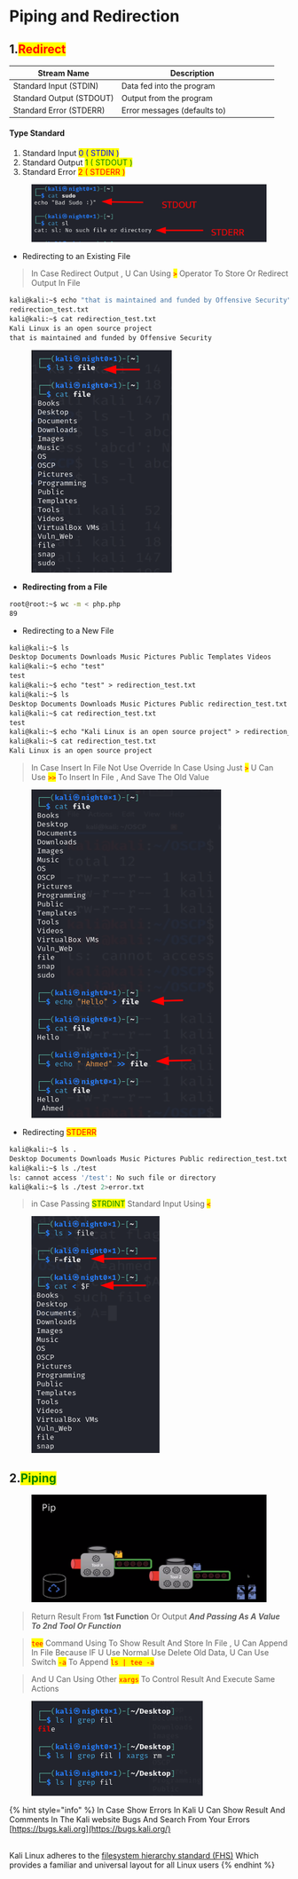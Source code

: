 # Piping and Redirection

## 1.<mark style="color:red;">Redirect</mark>

<table><thead><tr><th>Stream Name</th><th width="255">Description</th><th></th></tr></thead><tbody><tr><td>Standard Input (STDIN)</td><td>Data fed into the program</td><td></td></tr><tr><td>Standard Output (STDOUT)</td><td>Output from the program</td><td></td></tr><tr><td>Standard Error (STDERR)</td><td>Error messages (defaults to)</td><td></td></tr></tbody></table>

#### Type Standard

1. Standard Input   <mark style="color:blue;">0 ( STDIN )</mark>
2. Standard Output    <mark style="color:green;">1  ( STDOUT )</mark>
3. Standard Error        <mark style="color:red;">2 ( STDERR )</mark>

<figure><img src="../../.gitbook/assets/1.png" alt=""><figcaption></figcaption></figure>

* Redirecting to an Existing File

> In Case Redirect Output , U Can Using <mark style="color:red;">`>`</mark> Operator To Store Or Redirect Output In File

```bash
kali@kali:~$ echo "that is maintained and funded by Offensive Security" >>
redirection_test.txt
kali@kali:~$ cat redirection_test.txt
Kali Linux is an open source project
that is maintained and funded by Offensive Security
```

<figure><img src="../../.gitbook/assets/2.png" alt=""><figcaption></figcaption></figure>

* **Redirecting from a File**

```sh
root@root:~$ wc -m < php.php
89
```

* Redirecting to a New File

```markdown
kali@kali:~$ ls
Desktop Documents Downloads Music Pictures Public Templates Videos
kali@kali:~$ echo "test"
test
kali@kali:~$ echo "test" > redirection_test.txt
kali@kali:~$ ls
Desktop Documents Downloads Music Pictures Public redirection_test.txt Template
kali@kali:~$ cat redirection_test.txt
test
kali@kali:~$ echo "Kali Linux is an open source project" > redirection_test.txt
kali@kali:~$ cat redirection_test.txt
Kali Linux is an open source project
```

> In Case Insert In File Not Use Override In Case Using Just <mark style="color:red;">`>`</mark> U Can Use <mark style="color:red;">`>>`</mark> To Insert In File , And Save The Old Value

<figure><img src="../../.gitbook/assets/3.png" alt=""><figcaption></figcaption></figure>

* Redirecting <mark style="color:red;">STDERR</mark>

```sh
kali@kali:~$ ls .
Desktop Documents Downloads Music Pictures Public redirection_test.txt Template
kali@kali:~$ ls ./test
ls: cannot access '/test': No such file or directory
kali@kali:~$ ls ./test 2>error.txt
```

> in Case Passing <mark style="color:green;">STRDINT</mark> Standard Input Using <mark style="color:red;">`<`</mark>

<figure><img src="../../.gitbook/assets/4.png" alt=""><figcaption></figcaption></figure>

## &#x20;2.<mark style="color:green;">Piping</mark>

<figure><img src="../../.gitbook/assets/5.png" alt=""><figcaption></figcaption></figure>

> Return Result From **1st Function** Or Output _**And Passing As A Value To 2nd Tool Or Function**_

> <mark style="color:red;">`tee`</mark> Command Using To Show Result And Store In File , U Can Append In File Because IF U Use Normal Use Delete Old Data, U Can Use Switch <mark style="color:red;">`-a`</mark> To Append  <mark style="color:red;">`ls | tee -a`</mark>

> And U Can Using Other <mark style="color:red;">`xargs`</mark> To Control Result And Execute Same Actions

<figure><img src="../../.gitbook/assets/6.png" alt=""><figcaption></figcaption></figure>

{% hint style="info" %}
In Case Show Errors In Kali U Can Show Result And Comments In The Kali website Bugs And Search From Your Errors [https://bugs.kali.org](https://bugs.kali.org/)

\
Kali Linux adheres to the [filesystem hierarchy standard (FHS)](https://wiki.linuxfoundation.org/lsb/fhs) Which provides a familiar and universal layout for all Linux users
{% endhint %}

